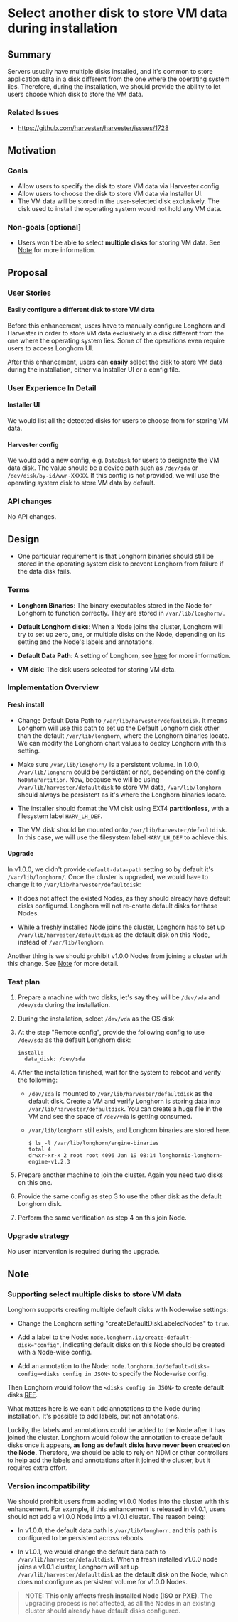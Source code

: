 # Select another disk to store VM data during installation

## Summary

Servers usually have multiple disks installed, and it's common to store application data in a disk
different from the one where the operating system lies. Therefore, during the installation,
we should provide the ability to let users choose which disk to store the VM data.

### Related Issues

- https://github.com/harvester/harvester/issues/1728

## Motivation

### Goals

- Allow users to specify the disk to store VM data via Harvester config.
- Allow users to choose the disk to store VM data via Installer UI.
- The VM data will be stored in the user-selected disk exclusively.
  The disk used to install the operating system would not hold any VM data.

### Non-goals [optional]

- Users won't be able to select **multiple disks** for storing VM data.
  See [Note](#supporting-select-multiple-disks-to-store-vm-data) for more information.

## Proposal

### User Stories

#### Easily configure a different disk to store VM data

Before this enhancement, users have to manually configure Longhorn and Harvester in order to store
VM data exclusively in a disk different from the one where the operating system lies.
Some of the operations even require users to access Longhorn UI.

After this enhancement,
users can **easily** select the disk to store VM data during the installation,
either via Installer UI or a config file.

### User Experience In Detail

#### Installer UI
We would list all the detected disks for users to choose from for storing VM data.

#### Harvester config
We would add a new config, e.g. `DataDisk` for users to designate the VM data disk.
The value should be a device path such as `/dev/sda` or `/dev/disk/by-id/wwn-XXXXX`.
If this config is not provided, we will use the operating system disk to store VM data by default.

### API changes

No API changes.

## Design

- One particular requirement is that Longhorn binaries should still be stored in the operating system
  disk to prevent Longhorn from failure if the data disk fails.

### Terms

- **Longhorn Binaries**:
  The binary executables stored in the Node for Longhorn to function correctly.
  They are stored in `/var/lib/longhorn/`.

- **Default Longhorn disks**:
  When a Node joins the cluster,
  Longhorn will try to set up zero, one, or multiple disks on the Node,
  depending on its setting and the Node's labels and annotations.

- **Default Data Path**:
  A setting of Longhorn,
  see [here](https://longhorn.io/docs/1.2.3/references/settings/#default-data-path)
  for more information.

- **VM disk**:
  The disk users selected for storing VM data.

### Implementation Overview

#### Fresh install
- Change Default Data Path to `/var/lib/harvester/defaultdisk`.
  It means Longhorn will use this path to set up the Default Longhorn disk other than the default
  `/var/lib/longhorn`, where the Longhorn binaries locate.
  We can modify the Longhorn chart values to deploy Longhorn with this setting.

- Make sure `/var/lib/longhorn/` is a persistent volume.
  In 1.0.0, `/var/lib/longhorn` could be persistent or not,
  depending on the config `NoDataPartition`. Now, because we will be using
  `/var/lib/harvester/defaultdisk` to store VM data, `/var/lib/longhorn` should always be persistent
  as it's where the Longhorn binaries locate.

- The installer should format the VM disk using EXT4 **partitionless**,
  with a filesystem label `HARV_LH_DEF`.

- The VM disk should be mounted onto `/var/lib/harvester/defaultdisk`. In this case,
  we will use the filesystem label `HARV_LH_DEF` to achieve this.

#### Upgrade

In v1.0.0, we didn't provide `default-data-path` setting so by default it's `/var/lib/longhorn/`.
Once the cluster is upgraded, we would have to change it to `/var/lib/harvester/defaultdisk`:

- It does not affect the existed Nodes, as they should already have default disks configured.
  Longhorn will not re-create default disks for these Nodes.


- While a freshly installed Node joins the cluster, Longhorn has to set up `/var/lib/harvester/defaultdisk`
  as the default disk on this Node, instead of `/var/lib/longhorn`.

Another thing is we should prohibit v1.0.0 Nodes from joining a cluster with this change.
See [Note](#version-incompatibility) for more detail.

### Test plan

1. Prepare a machine with two disks, let's say they will be `/dev/vda` and `/dev/sda`
  during the installation.

2. During the installation, select `/dev/vda` as the OS disk

3. At the step "Remote config", provide the following config to use `/dev/sda`
  as the default Longhorn disk:
    ```
    install:
      data_disk: /dev/sda
    ```

4. After the installation finished, wait for the system to reboot and verify the following:
    - `/dev/sda` is mounted to `/var/lib/harvester/defaultdisk` as the default disk.
      Create a VM and verify Longhorn is storing data into `/var/lib/harvester/defaultdisk`.
      You can create a huge file in the VM and see the space of `/dev/vda` is getting consumed.

    - `/var/lib/longhorn` still exists, and Longhorn binaries are stored here.
        ```
        $ ls -l /var/lib/longhorn/engine-binaries
        total 4
        drwxr-xr-x 2 root root 4096 Jan 19 08:14 longhornio-longhorn-engine-v1.2.3
        ```

5. Prepare another machine to join the cluster. Again you need two disks on this one.

6. Provide the same config as step 3 to use the other disk as the default Longhorn disk.

7. Perform the same verification as step 4 on this join Node.

### Upgrade strategy

No user intervention is required during the upgrade.

## Note

### Supporting select multiple disks to store VM data
Longhorn supports creating multiple default disks with Node-wise settings:

- Change the Longhorn setting "createDefaultDiskLabeledNodes" to `true`.

- Add a label to the Node: `node.longhorn.io/create-default-disk="config"`,
  indicating default disks on this Node should be created with a Node-wise config.

- Add an annotation to the Node: `node.longhorn.io/default-disks-config=<disks config in JSON>`
  to specify the Node-wise config.

Then Longhorn would follow the `<disks config in JSON>` to create default disks
[REF](https://longhorn.io/docs/1.2.3/advanced-resources/default-disk-and-node-config/#customizing-default-disks-for-new-nodes).

What matters here is we can't add annotations to the Node during installation.
It's possible to add labels, but not annotations.

Luckily, the labels and annotations could be added to the Node after it has joined the cluster.
Longhorn would follow the annotation to create default disks once it appears,
**as long as default disks have never been created on the Node.**
Therefore, we should be able to rely on NDM or other controllers to
help add the labels and annotations after it joined the cluster, but it requires extra effort.

### Version incompatibility
We should prohibit users from adding v1.0.0 Nodes into the cluster with this enhancement.
For example, if this enhancement is released in v1.0.1,
users should not add a v1.0.0 Node into a v1.0.1 cluster. The reason being:

- In v1.0.0, the default data path is `/var/lib/longhorn`.
  and this path is configured to be persistent across reboots.

- In v1.0.1, we would change the default data path to `/var/lib/harvester/defaultdisk`.
  When a fresh installed v1.0.0 node joins a v1.0.1 cluster,
  Longhorn will set up `/var/lib/harvester/defaultdisk` as the default disk on the Node,
  which does not configure as persistent volume for v1.0.0 Nodes.

> NOTE: **This only affects fresh installed Node (ISO or PXE)**.
> The upgrading process is not affected,
> as all the Nodes in an existing cluster should already have default disks configured.

